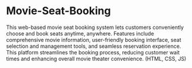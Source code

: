 # Movie-Seat-Booking
This web-based movie seat booking system lets customers conveniently choose and book seats anytime, anywhere. Features include comprehensive movie information, user-friendly booking interface, seat selection and management tools, and seamless reservation experience. This platform streamlines the booking process, reducing customer wait times and enhancing overall movie theater convenience. (HTML, CSS, JS)
